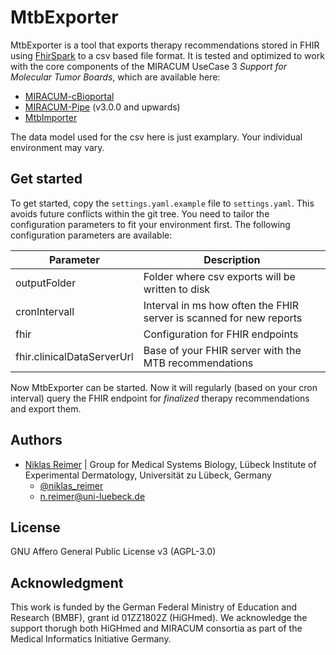 # MtbExporter

MtbExporter is a tool that exports therapy recommendations stored in FHIR using [FhirSpark](https://github.com/buschlab/fhirspark) to a csv based file format.
It is tested and optimized to work with the core components of the MIRACUM UseCase 3 *Support for Molecular Tumor Boards*, which are available here:

- [MIRACUM-cBioportal](https://github.com/buschlab/MIRACUM-cBioPortal)
- [MIRACUM-Pipe](https://github.com/AG-Boerries/MIRACUM-Pipe) (v3.0.0 and upwards)
- [MtbImporter](https://github.com/buschlab/MtbImporter)

The data model used for the csv here is just examplary. Your individual environment may vary.

## Get started

To get started, copy the `settings.yaml.example` file to `settings.yaml`. This avoids future conflicts within the git tree. You need to tailor the configuration parameters to fit your environment first. The following configuration parameters are available:

| Parameter                  | Description                                                         |
|----------------------------|---------------------------------------------------------------------|
| outputFolder               | Folder where csv exports will be written to disk                    |
| cronIntervall              | Interval in ms how often the FHIR server is scanned for new reports |
| fhir                       | Configuration for FHIR endpoints                                    |
| fhir.clinicalDataServerUrl | Base of your FHIR server with the MTB recommendations               |

Now MtbExporter can be started. Now it will regularly (based on your cron interval) query the FHIR endpoint for *finalized* therapy recommendations and export them.

## Authors

- [Niklas Reimer](https://www.systembiologie.uni-luebeck.de/team/alumni/niklas-reimer/) | Group for Medical Systems Biology, Lübeck Institute of Experimental Dermatology, 
Universität zu Lübeck, Germany
  - [@niklas_reimer](https://twitter.com/niklas_reimer)
  - [n.reimer@uni-luebeck.de](mailto:n.reimer@uni-luebeck.de)

## License

GNU Affero General Public License v3 (AGPL-3.0)

## Acknowledgment

This work is funded by the German Federal Ministry of Education and Research (BMBF), grant id 01ZZ1802Z (HiGHmed).
We acknowledge the support thorugh both HiGHmed and MIRACUM consortia as part of the Medical Informatics Initiative Germany.